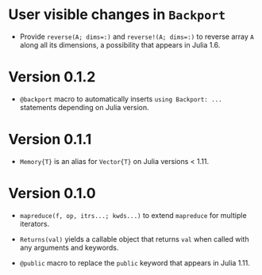 # User visible changes in `Backport`

- Provide `reverse(A; dims=:)` and `reverse!(A; dims=:)` to reverse array `A` along all
  its dimensions, a possibility that appears in Julia 1.6.

# Version 0.1.2

- `@backport` macro to automatically inserts `using Backport: ...` statements depending
  on Julia version.

# Version 0.1.1

- `Memory{T}` is an alias for `Vector{T}` on Julia versions < 1.11.

# Version 0.1.0

- `mapreduce(f, op, itrs...; kwds...)` to extend `mapreduce` for multiple iterators.

- `Returns(val)` yields a callable object that returns `val` when called with any
  arguments and keywords.

- `@public` macro to replace the `public` keyword that appears in Julia 1.11.
